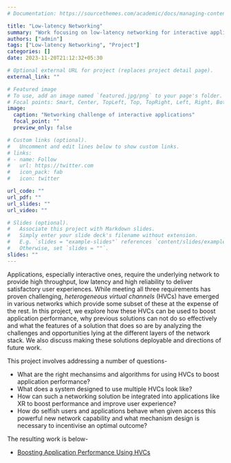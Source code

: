 ```yaml
---
# Documentation: https://sourcethemes.com/academic/docs/managing-content/

title: "Low-latency Networking"
summary: "Work focusing on low-latency networking for interactive applications"
authors: ["admin"]
tags: ["Low-latency Networking", "Project"]
categories: []
date: 2023-11-20T21:12:32+05:30

# Optional external URL for project (replaces project detail page).
external_link: ""

# Featured image
# To use, add an image named `featured.jpg/png` to your page's folder.
# Focal points: Smart, Center, TopLeft, Top, TopRight, Left, Right, BottomLeft, Bottom, BottomRight.
image: 
  caption: "Networking challenge of interactive applications"
  focal_point: ""
  preview_only: false

# Custom links (optional).
#   Uncomment and edit lines below to show custom links.
# links:
# - name: Follow
#   url: https://twitter.com
#   icon_pack: fab
#   icon: twitter

url_code: ""
url_pdf: ""
url_slides: ""
url_video: ""

# Slides (optional).
#   Associate this project with Markdown slides.
#   Simply enter your slide deck's filename without extension.
#   E.g. `slides = "example-slides"` references `content/slides/example-slides.md`.
#   Otherwise, set `slides = ""`.
slides: ""
---
```



Applications, especially interactive ones, require the underlying network to provide high throughput, low latency and high reliability to deliver satisfactory user experiences. While meeting all three requirements has proven challenging, _heterogeneous virtual channels_ (HVCs) have emerged in various networks which provide some subset of these at the expense of the rest. In this project, we explore how these HVCs can be used to boost application performance, why previous solutions can not do so effectively and what the features of a solution that does so are by analyzing the challenges and opportunities lying at the different layers of the network stack.
We also discuss making these solutions deployable and directions of future work.


This project involves addressing a number of questions-
- What are the right mechansims and algorithms for using HVCs to boost application performance?
- What does a system designed to use multiple HVCs look like?
- How can such a networking solution be integrated into applications like XR to boost performance and improve user experience?
- How do selfish users and applications behave when given access this powerful new network capability and what mechanism design is necessary to incentivise an optimal outcome?

The resulting work is below-

- [Boosting Application Performance Using HVCs](../../../publication/hotnets-2023)
